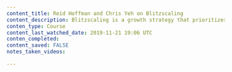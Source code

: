 ```yaml
---
content_title: Reid Hoffman and Chris Yeh on Blitzscaling
content_description: Blitzscaling is a growth strategy that prioritizes speed over efficiency in the face of uncertainty. Those bold enough to adopt it must break free from the confines of business school logic to take uncalculated risks that could just as easily lead to abject failure as rapid-fire growth. In this course, LinkedIn founder Reid Hoffman and entrepreneur Chris Yeh break down when and how entrepreneurs and other business leaders should leverage this tactic to get ahead. Reid and Chrisâ€”who literally wrote the book on this topic in 2018's <i>Blitzscaling</i>â€” explain how, despite the potential pitfalls, blitzscaling practices are often the key to scaling massive companies. They share examples of successful blitzscaling, explain how to blitzscale within a larger organization, and more.
conten_type: Course
content_last_watched_date: 2019-11-21 19:06 UTC
conten_completed:
content_saved: FALSE
notes_taken_videos:

---
```

